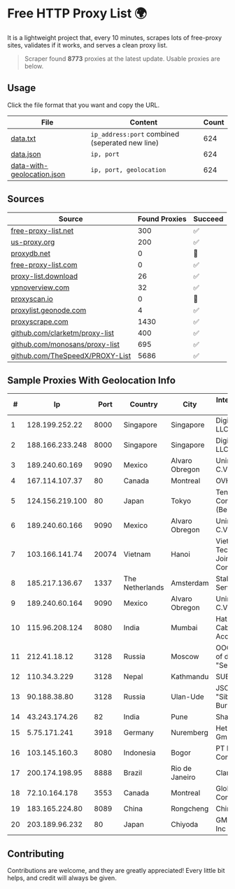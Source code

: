 
# Free HTTP Proxy List 🌍

It is a lightweight project that, every 10 minutes, scrapes lots of free-proxy sites, validates if it works, and serves a clean proxy list.


> Scraper found **8773** proxies at the latest update. Usable proxies are below.

## Usage

Click the file format that you want and copy the URL.


|File|Content|Count|
|----|-------|-----|
|[data.txt](https://raw.githubusercontent.com/themiralay/Proxy-List-World/master/data.txt)|`ip_address:port` combined (seperated new line)|624|
|[data.json](https://raw.githubusercontent.com/themiralay/Proxy-List-World/master/data.json)|`ip, port`|624|
|[data-with-geolocation.json](https://raw.githubusercontent.com/themiralay/Proxy-List-World/master/data-with-geolocation.json)|`ip, port, geolocation`|624|

## Sources

|Source|Found Proxies|Succeed|
|------|-------------|-------|
|[free-proxy-list.net](https://free-proxy-list.net)|300|✅|
|[us-proxy.org](https://www.us-proxy.org)|200|✅|
|[proxydb.net](http://proxydb.net)|0|🚫|
|[free-proxy-list.com](https://free-proxy-list.com/?page=&port=&type%5B%5D=http&type%5B%5D=https&up_time=0&search=Search)|0|✅|
|[proxy-list.download](https://www.proxy-list.download/HTTP)|26|✅|
|[vpnoverview.com](https://vpnoverview.com/privacy/anonymous-browsing/free-proxy-servers)|32|✅|
|[proxyscan.io](https://www.proxyscan.io)|0|🚫|
|[proxylist.geonode.com](https://proxylist.geonode.com/api/proxy-list?limit=300&page=1&sort_by=lastChecked&sort_type=desc&protocols=http,https)|4|✅|
|[proxyscrape.com](https://api.proxyscrape.com/v2/?request=displayproxies&protocol=http&timeout=10000&country=all&ssl=all&anonymity=all)|1430|✅|
|[github.com/clarketm/proxy-list](https://raw.githubusercontent.com/clarketm/proxy-list/master/proxy-list-raw.txt)|400|✅|
|[github.com/monosans/proxy-list](https://raw.githubusercontent.com/monosans/proxy-list/main/proxies/http.txt)|695|✅|
|[github.com/TheSpeedX/PROXY-List](https://raw.githubusercontent.com/TheSpeedX/PROXY-List/master/http.txt)|5686|✅|


## Sample Proxies With Geolocation Info

|#|Ip|Port|Country|City|Internet Service Provider|
|-|--|----|-------|----|-------------------------|
|1|128.199.252.22|8000|Singapore|Singapore|DigitalOcean, LLC|
|2|188.166.233.248|8000|Singapore|Singapore|DigitalOcean, LLC|
|3|189.240.60.169|9090|Mexico|Alvaro Obregon|Uninet S.A. de C.V.|
|4|167.114.107.37|80|Canada|Montreal|OVH SAS|
|5|124.156.219.100|80|Japan|Tokyo|Tencent Cloud Computing (Beijing) Co|
|6|189.240.60.166|9090|Mexico|Alvaro Obregon|Uninet S.A. de C.V.|
|7|103.166.141.74|20074|Vietnam|Hanoi|Viet NAM Cloud Technology Joint Stock Company|
|8|185.217.136.67|1337|The Netherlands|Amsterdam|Stallion Network Services Limited|
|9|189.240.60.164|9090|Mexico|Alvaro Obregon|Uninet S.A. de C.V.|
|10|115.96.208.124|8080|India|Mumbai|Hathway IP over Cable Internet Access|
|11|212.41.18.12|3128|Russia|Moscow|OOO "Network of data-centers "Selectel"|
|12|110.34.3.229|3128|Nepal|Kathmandu|SUBISU C7|
|13|90.188.38.80|3128|Russia|Ulan-Ude|JSC "Sibirtelecom" Buryat branch|
|14|43.243.174.26|82|India|Pune|Shah Solutions|
|15|5.75.171.241|3918|Germany|Nuremberg|Hetzner Online GmbH|
|16|103.145.160.3|8080|Indonesia|Bogor|PT Indonesia Comnets Plus|
|17|200.174.198.95|8888|Brazil|Rio de Janeiro|Claro S.A|
|18|72.10.164.178|3553|Canada|Montreal|GloboTech Communications|
|19|183.165.224.80|8089|China|Rongcheng|Chinanet|
|20|203.189.96.232|80|Japan|Chiyoda|GMO Internet, Inc|



## Contributing

Contributions are welcome, and they are greatly appreciated! Every
little bit helps, and credit will always be given.

